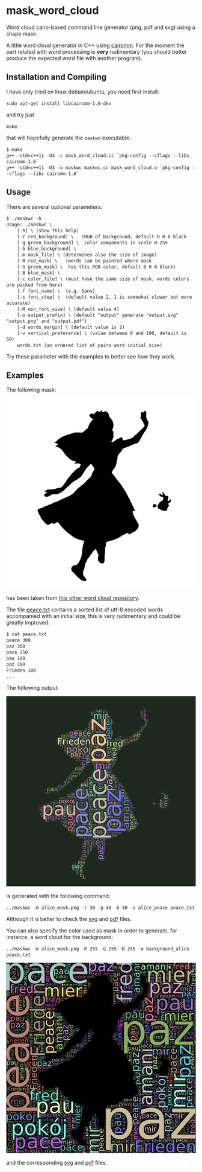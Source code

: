 # mask_word_cloud
Word cloud cairo-based command line generator (png, pdf and svg) using a shape mask.

A little word cloud generator in C++ using [cairomm](http://cairographics.org/cairomm/). For the moment the part related with word processing is **very** rudimentary (you should better produce the expected word file with another program).

## Installation and Compiling

I have only tried on linux debian/ubuntu, you need first install:

    sudo apt-get install libcairomm-1.0-dev

and try just

    make
	
that will hopefully generate the `maskwd` executable:

    $ make
    g++ -std=c++11 -O3 -c mask_word_cloud.cc `pkg-config --cflags --libs cairomm-1.0`
    g++ -std=c++11 -O3 -o maskwc maskwc.cc mask_word_cloud.o `pkg-config --cflags --libs cairomm-1.0`

## Usage

There are several optional parameters:

```
$ ./maskwc -h
Usage: ./maskwc \
	[-h] \ (show this help)
	[-r red_background] \   (RGB of background, default 0 0 0 black
	[-g green_background] \  color components in scale 0-255
	[-b blue_background] \
	[-m mask_file] \ (determines also the size of image)
	[-R red_mask] \   (words can be painted where mask
	[-G green_mask] \  has this RGB color, default 0 0 0 black)
	[-B blue_mask] \
	[-c color_file] \ (must have the same size of mask, words colors are picked from here)
	[-f font_name] \  (e.g. Sans)
	[-s font_step] \  (default value 2, 1 is somewhat slower but more accurate)
	[-M min_font_size] \ (default value 4)
	[-o output_prefix] \ (default "output" generate "output.svg" "output.png" and "output.pdf") 
	[-d words_margin] \ (default value is 2)
	[-v vertical_preference] \ (value between 0 and 100, default is 50)
	words.txt (an ordered list of pairs word initial_size)
```

Try these parameter with the examples to better see how they work.

## Examples

The following mask:

![alice_mask.png](EXAMPLES/alice_mask.png)

has been taken from [this other word cloud repository](https://github.com/amueller/word_cloud).

The file [peace.txt](EXAMPLES/peace.txt) contains a sorted list of utf-8 encoded words accompanied with an initial size, this is very rudimentary and could be greatly improved:

```
$ cat peace.txt
peace 300
paz 300
pace 250
pau 100
paz 200
Frieden 100
...
```

The following output:

![alice_peace.png](EXAMPLES/alice_peace.png)

Is generated with the following command:

    ../maskwc -m alice_mask.png -r 30 -g 40 -b 30 -o alice_peace peace.txt

Although it is better to check the [svg](EXAMPLES/alice_peace.svg) and [pdf](EXAMPLES/alice_peace.pdf) files.

You can also specify the color used as mask in order to generate, for instance, a word cloud for the background:

    ../maskwc -m alice_mask.png -R 255 -G 255 -B 255 -o background_alice peace.txt

![background_alice.png](EXAMPLES/background_alice.png)

and the corresponding [svg](EXAMPLES/background_alice.svg) and [pdf](EXAMPLES/background_alice.pdf) files.

